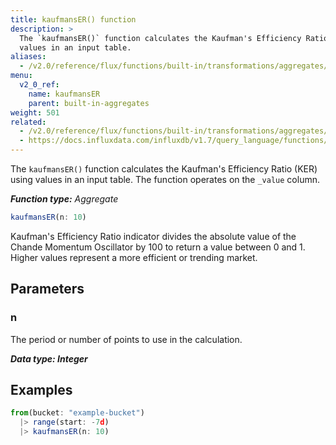 ```yaml
---
title: kaufmansER() function
description: >
  The `kaufmansER()` function calculates the Kaufman's Efficiency Ratio (KER) using
  values in an input table.
aliases:
  - /v2.0/reference/flux/functions/built-in/transformations/aggregates/kaufmanser/
menu:
  v2_0_ref:
    name: kaufmansER
    parent: built-in-aggregates
weight: 501
related:
  - /v2.0/reference/flux/functions/built-in/transformations/aggregates/kaufmansama/
  - https://docs.influxdata.com/influxdb/v1.7/query_language/functions/#kaufmans-efficiency-ratio, InfluxQL KAUFMANS_EFFICIENCY_RATIO()
---
```


The `kaufmansER()` function calculates the Kaufman's Efficiency Ratio (KER) using
values in an input table.
The function operates on the `_value` column.

_**Function type:** Aggregate_

```js
kaufmansER(n: 10)
```

Kaufman's Efficiency Ratio indicator divides the absolute value of the
Chande Momentum Oscillator by 100 to return a value between 0 and 1.
Higher values represent a more efficient or trending market.

## Parameters

### n
The period or number of points to use in the calculation.

_**Data type: Integer**_

## Examples
```js
from(bucket: "example-bucket")
  |> range(start: -7d)
  |> kaufmansER(n: 10)
```
